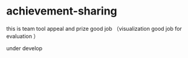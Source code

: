 # achievement-sharing
this is team tool appeal  and  prize good job  （visualization  good job for evaluation ）

under develop
